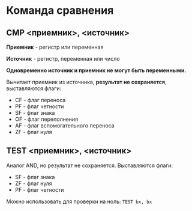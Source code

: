 # Команда сравнения

## CMP <приемник>, <источник>

**Приемник** - регистр или переменная

**Источник** - регистр, переменная или число

**Одновременно источник и приемник не могут быть переменными.**

Вычитает приемник из источника, **результат не сохраняется**, выставляются флаги:

* CF - флаг переноса
* PF - флаг четности
* SF - флаг знака
* OF - флаг переполнения
* AF - флаг вспомогательного переноса
* ZF - флаг нуля

## TEST <приемник>, <источник>

Аналог AND, но результат не сохраняется. Выставляются флаги:

* SF - флаг знака
* ZF - флаг нуля
* PF - флаг четности

Можно использовать для проверки на ноль: `TEST bx, bx`